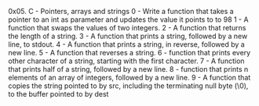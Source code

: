 0x05. C - Pointers, arrays and strings
0 - Write a function that takes a pointer to an int as parameter and updates the value it points to to 98
1 - A function that swaps the values of two integers.
2 - A function that returns the length of a string.
3 - A function that prints a string, followed by a new line, to stdout.
4 - A function that prints a string, in reverse, followed by a new line.
5 - A function that reverses a string.
6 - function that prints every other character of a string, starting with the first character.
7 - A function that prints half of a string, followed by a new line.
8 - function that prints n elements of an array of integers, followed by a new line.
9 - A function that copies the string pointed to by src, including the terminating null byte (\0), to the buffer pointed to by dest
